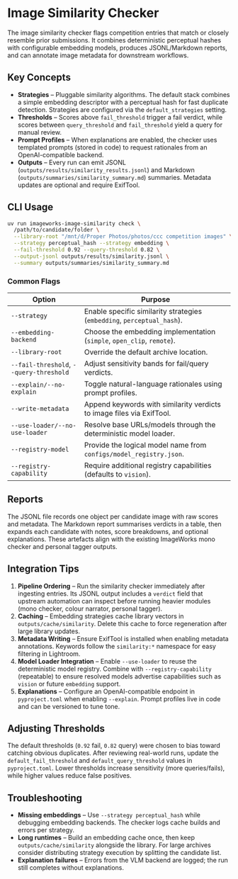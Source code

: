 # Image Similarity Checker

The image similarity checker flags competition entries that match or closely resemble
prior submissions. It combines deterministic perceptual hashes with configurable
embedding models, produces JSONL/Markdown reports, and can annotate image metadata
for downstream workflows.

## Key Concepts

- **Strategies** – Pluggable similarity algorithms. The default stack combines a
  simple embedding descriptor with a perceptual hash for fast duplicate detection.
  Strategies are configured via the `default_strategies` setting.
- **Thresholds** – Scores above `fail_threshold` trigger a fail verdict, while scores
  between `query_threshold` and `fail_threshold` yield a query for manual review.
- **Prompt Profiles** – When explanations are enabled, the checker uses templated
  prompts (stored in code) to request rationales from an OpenAI-compatible backend.
- **Outputs** – Every run can emit JSONL (`outputs/results/similarity_results.jsonl`) and
  Markdown (`outputs/summaries/similarity_summary.md`) summaries. Metadata updates are
  optional and require ExifTool.

## CLI Usage

```bash
uv run imageworks-image-similarity check \
  /path/to/candidate/folder \
  --library-root "/mnt/d/Proper Photos/photos/ccc competition images" \
  --strategy perceptual_hash --strategy embedding \
  --fail-threshold 0.92 --query-threshold 0.82 \
  --output-jsonl outputs/results/similarity.jsonl \
  --summary outputs/summaries/similarity_summary.md
```

### Common Flags

| Option | Purpose |
| --- | --- |
| `--strategy` | Enable specific similarity strategies (`embedding`, `perceptual_hash`). |
| `--embedding-backend` | Choose the embedding implementation (`simple`, `open_clip`, `remote`). |
| `--library-root` | Override the default archive location. |
| `--fail-threshold`, `--query-threshold` | Adjust sensitivity bands for fail/query verdicts. |
| `--explain/--no-explain` | Toggle natural-language rationales using prompt profiles. |
| `--write-metadata` | Append keywords with similarity verdicts to image files via ExifTool. |
| `--use-loader/--no-use-loader` | Resolve base URLs/models through the deterministic model loader. |
| `--registry-model` | Provide the logical model name from `configs/model_registry.json`. |
| `--registry-capability` | Require additional registry capabilities (defaults to `vision`). |

## Reports

The JSONL file records one object per candidate image with raw scores and metadata. The
Markdown report summarises verdicts in a table, then expands each candidate with notes,
score breakdowns, and optional explanations. These artefacts align with the existing
ImageWorks mono checker and personal tagger outputs.

## Integration Tips

1. **Pipeline Ordering** – Run the similarity checker immediately after ingesting entries.
   Its JSONL output includes a `verdict` field that upstream automation can inspect before
   running heavier modules (mono checker, colour narrator, personal tagger).
2. **Caching** – Embedding strategies cache library vectors in `outputs/cache/similarity`.
   Delete this cache to force regeneration after large library updates.
3. **Metadata Writing** – Ensure ExifTool is installed when enabling metadata annotations.
   Keywords follow the `similarity:*` namespace for easy filtering in Lightroom.
4. **Model Loader Integration** – Enable `--use-loader` to reuse the deterministic model
   registry. Combine with `--registry-capability` (repeatable) to ensure resolved models
   advertise capabilities such as `vision` or future `embedding` support.
5. **Explanations** – Configure an OpenAI-compatible endpoint in `pyproject.toml` when
   enabling `--explain`. Prompt profiles live in code and can be versioned to tune tone.

## Adjusting Thresholds

The default thresholds (`0.92` fail, `0.82` query) were chosen to bias toward catching
obvious duplicates. After reviewing real-world runs, update the `default_fail_threshold`
and `default_query_threshold` values in `pyproject.toml`. Lower thresholds increase
sensitivity (more queries/fails), while higher values reduce false positives.

## Troubleshooting

- **Missing embeddings** – Use `--strategy perceptual_hash` while debugging embedding
  backends. The checker logs cache builds and errors per strategy.
- **Long runtimes** – Build an embedding cache once, then keep `outputs/cache/similarity`
  alongside the library. For large archives consider distributing strategy execution by
  splitting the candidate list.
- **Explanation failures** – Errors from the VLM backend are logged; the run still
  completes without explanations.
